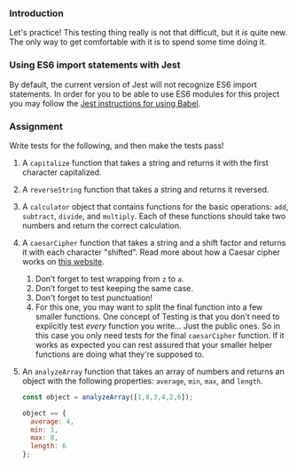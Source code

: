 ### Introduction
Let's practice!  This testing thing really is not that difficult, but it _is_ quite new.  The only way to get comfortable with it is to spend some time doing it.

### Using ES6 import statements with Jest

By default, the current version of Jest will not recognize ES6 import statements. In order for you to be able to use ES6 modules for this project you may follow the [Jest instructions for using Babel](https://jestjs.io/docs/en/getting-started#using-babel).

### Assignment

<div class="lesson-content__panel" markdown="1">
Write tests for the following, and then make the tests pass!

1. A `capitalize` function that takes a string and returns it with the first character capitalized.

2. A `reverseString` function that takes a string and returns it reversed.

3. A `calculator` object that contains functions for the basic operations: `add`, `subtract`, `divide`, and `multiply`. Each of these functions should take two numbers and return the correct calculation.

4. A `caesarCipher` function that takes a string and a shift factor and returns it with each character "shifted". Read more about how a Caesar cipher works on [this website](http://practicalcryptography.com/ciphers/caesar-cipher/).

   1. Don’t forget to test wrapping from `z` to `a`.
   2. Don’t forget to test keeping the same case.
   3. Don't forget to test punctuation!
   4. For this one, you may want to split the final function into a few smaller functions.  One concept of Testing is that you don't need to explicitly test _every_ function you write... Just the public ones.  So in this case you only need tests for the final `caesarCipher` function.  If it works as expected you can rest assured that your smaller helper functions are doing what they're supposed to.
   

5. An `analyzeArray` function that takes an array of numbers and returns an object with the following properties: `average`, `min`, `max`, and `length`.

   ~~~javascript
   const object = analyzeArray([1,8,3,4,2,6]);

   object == {
     average: 4,
     min: 1,
     max: 8,
     length: 6
   };
   ~~~
</div>
